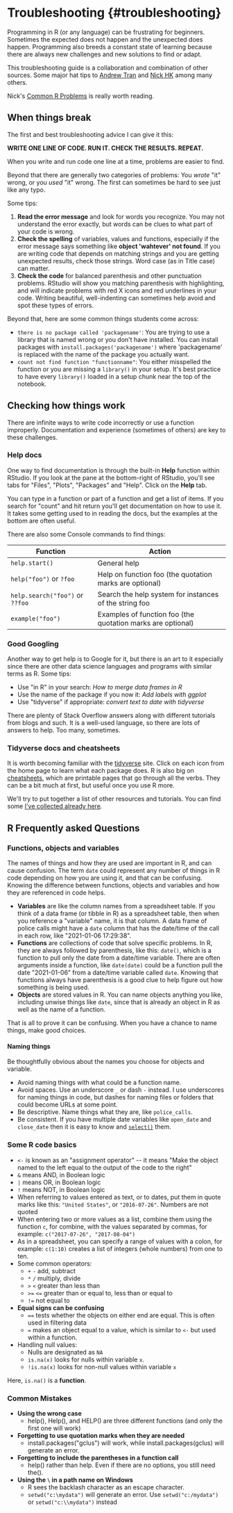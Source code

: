 # Troubleshooting {#troubleshooting}

Programming in R (or any language) can be frustrating for beginners. Sometimes the expected does not happen and the unexpected does happen. Programming also breeds a constant state of learning because there are always new challenges and new solutions to find or adapt.

This troubleshooting guide is a collaboration and combination of other sources. Some major hat tips to [Andrew Tran](http://learn.r-journalism.com/en/) and [Nick HK](https://nickch-k.github.io/DataCommSlides/Lecture_04_Common_R_Problems.html) among many others.

Nick's [Common R Problems](https://nickch-k.github.io/DataCommSlides/Lecture_04_Common_R_Problems.html) is really worth reading.

## When things break

The first and best troubleshooting advice I can give it this:

**WRITE ONE LINE OF CODE. RUN IT. CHECK THE RESULTS. REPEAT.**

When you write and run code one line at a time, problems are easier to find.

Beyond that there are generally two categories of problems: You _wrote_ "it" wrong, or you _used_ "it" wrong. The first can sometimes be hard to see just like any typo.

Some tips:

1. **Read the error message** and look for words you recognize. You may not understand the error exactly, but words can be clues to what part of your code is wrong.
2. **Check the spelling** of variables, values and functions, especially if the error message says something like **object 'wahtever' not found**. If you are writing code that depends on matching strings and you are getting unexpected results, check those strings. Word case (as in Title case) can matter.
3. **Check the code** for balanced parenthesis and other punctuation problems. RStudio will show you matching parenthesis with highlighting, and will indicate problems with red X icons and red underlines in your code. Writing beautiful, well-indenting can sometimes help avoid and spot these types of errors.

Beyond that, here are some common things students come across:

- `there is no package called 'packagename'`: You are trying to use a library that is named wrong or you don't have installed. You can install packages with `install.packages('packagename')` where 'packagename' is replaced with the name of the package you actually want.
- `count not find function "functionname"`: You either misspelled the function or you are missing a `library()` in your setup. It's best practice to have every `library()` loaded in a setup chunk near the top of the notebook.

## Checking how things work

There are infinite ways to write code incorrectly or use a function improperly. Documentation and experience (sometimes of others) are key to these challenges.

### Help docs

One way to find documentation is through the built-in **Help** function within RStudio. If you look at the pane at the bottom-right of RStudio, you'll see tabs for "Files", "Plots", "Packages" and "Help". Click on the **Help** tab.

You can type in a function or part of a function and get a list of items. If you search for "count" and hit return you'll get documentation on how to use it. It takes some getting used to in reading the docs, but the examples at the bottom are often useful.

There are also some Console commands to find things:

| Function | Action |
| ------ | -------------------------------------------------- |
| `help.start()`   | General help |
| `help("foo")` or `?foo` | Help on function foo (the quotation marks are optional) |
| `help.search("foo")` or `??foo`    | Search the help system for instances of the string foo |
| `example("foo")`    | Examples of function foo (the quotation marks are optional) |


### Good Googling

Another way to get help is to Google for it, but there is an art to it especially since there are other data science languages and programs with similar terms as R. Some tips:

- Use "in R" in your search: *How to merge data frames in R*
- Use the name of the package if you now it: *Add labels with ggplot*
- Use "tidyverse" if appropriate: *convert text to date with tidyverse*

There are plenty of Stack Overflow answers along with different tutorials from blogs and such. It is a well-used language, so there are lots of answers to help. Too many, sometimes.

### Tidyverse docs and cheatsheets

It is worth becoming familiar with the [tidyverse](https://www.tidyverse.org/) site. Click on each icon from the home page to learn what each package does. R is also big on [cheatsheets](https://rstudio.com/resources/cheatsheets/), which are printable pages that go through all the verbs. They can be a bit much at first, but useful once you use R more.

We'll try to put together a list of other resources and tutorials. You can find some [I've collected already here](https://docs.google.com/document/d/1slMdrTLfxYt0mZO1G_Wlz1cOcGjCdgiJr7wzpcU9n1Y/edit?usp=sharing).

## R Frequently asked Questions

### Functions, objects and variables

The names of things and how they are used are important in R, and can cause confusion. The term `date` could represent any number of things in R code depending on how you are using it, and that can be confusing. Knowing the difference between functions, objects and variables and how they are referenced in code helps.

- **Variables** are like the column names from a spreadsheet table. If you think of a data frame (or tibble in R) as a spreadsheet table, then when you reference a "variable" name, it is that column. A data frame of police calls might have a `date` column that has the date/time of the call in each row, like "2021-01-06 17:29:38".
- **Functions** are collections of code that solve specific problems. In R, they are always followed by parenthesis, like this: `date()`, which is a function to pull only the date from a date/time variable. There are often arguments inside a function, like `date(date)` could be a function pull the date "2021-01-06" from a date/time variable called `date`. Knowing that functions always have parenthesis is a good clue to help figure out how something is being used.
- **Objects** are stored values in R. You can name objects anything you like, including unwise things like `date`, since that is already an object in R as well as the name of a function.

That is all to prove it can be confusing. When you have a chance to name things, make good choices.

#### Naming things

Be thoughtfully obvious about the names you choose for objects and variable. 

- Avoid naming things with what could be a function name.
- Avoid spaces. Use an underscore `_` or dash `-` instead. I use underscores for naming things in code, but dashes for naming files or folders that could become URLs at some point.
- Be descriptive. Name things what they are, like `police_calls`.
- Be consistent. If you have multiple date variables like `open_date` and `close_date` then it is easy to know and [`select()`](https://dplyr.tidyverse.org/reference/select.html) them.

### Some R code basics

* `<-` is known as an "assignment operator" -- it means "Make the object named to the left equal to the output of the code to the right"
* `&` means AND, in Boolean logic
* `|` means OR, in Boolean logic
* `!` means NOT, in Boolean logic
* When referring to values entered as text, or to dates, put them in quote marks like this: `"United States"`, or `"2016-07-26"`. Numbers are not quoted
* When entering two or more values as a list, combine them using the function `c`, for combine, with the values separated by commas, for example: `c("2017-07-26", "2017-08-04")`
* As in a spreadsheet, you can specify a range of values with a colon, for example: `c(1:10)` creates a list of integers (whole numbers) from one to ten.
* Some common operators:
	* `+` `-` add, subtract
	* `*` `/` multiply, divide
	* `>` `<` greater than less than
	* `>=` `<=` greater than or equal to, less than or equal to
	* `!=` not equal to
* **Equal signs can be confusing**
	* `==` tests whether the objects on either end are equal. This is often used in filtering data
	* `=` makes an object equal to a value, which is similar to `<-` but used within a function.
* Handling null values:
	* Nulls are designated as `NA`
	* `is.na(x)` looks for nulls within variable `x`.
	* `!is.na(x)` looks for non-null values within variable `x`

Here, `is.na()` is a **function**. 

### Common Mistakes

* **Using the wrong case**
	* help(), Help(), and HELP() are three different functions (and only the first one will work)
* **Forgetting to use quotation marks when they are needed**
	* install.packages("gclus") will work, while install.packages(gclus) will generate an error.
* **Forgetting to include the parentheses in a function call**
	* help() rather than help. Even if there are no options, you still need the().
* **Using the `\` in a path name on Windows**
	* R sees the backlash character as an escape character.
	* `setwd("c:\mydata")` will generate an error. Use `setwd("c:/mydata")` or `setwd("c:\\mydata")` instead

	
	
